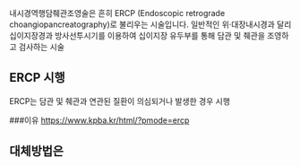 내시경역행담췌관조영술은 흔히 ERCP (Endoscopic retrograde choangiopancreatography)로 불리우는 시술입니다. 일반적인 위·대장내시경과 달리 십이지장경과 방사선투시기를 이용하여 십이지장 유두부를 통해 담관 및 췌관을 조영하고 검사하는 시술


## ERCP 시행
ERCP는 담관 및 췌관과 연관된 질환이 의심되거나 발생한 경우 시행


###이유
https://www.kpba.kr/html/?pmode=ercp


## 대체방법은
